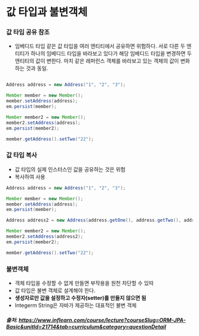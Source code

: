 # 값 타입과 불변객체

### 값 타입 공유 참조
- 임베디드 타입 같은 값 타입을 여러 엔티티에서 공유하면 위험하다.
서로 다른 두 엔티티가 하나의 임베디드 타입을 바라보고 있다가 해당 임베디드 타입을 변경하면 두 엔티티의 값이 변한다.
마치 같은 레퍼런스 객체를 바라보고 있는 객체의 값이 변화하는 것과 동일.

```java

Address address = new Address("1", "2", "3");

Member member = new Member();
member.setAddress(address);
em.persist(member);

Member member2 = new Member();
member2.setAddress(address);
em.persist(member2);

member.getAddress().setTwo("22");
```

### 값 타입 복사
- 값 타입의 실제 인스터스인 값을 공유하는 것은 위험
- 복사하여 사용
```java
Address address = new Address("1", "2", "3");

Member member = new Member();
member.setAddress(address);
em.persist(member);

Address address2 = new Address(address.getOne(), address.getTwo(), address.getThree());

Member member2 = new Member();
member2.setAddress(address2);
em.persist(member2);

member.getAddress().setTwo("22");
```

### 불변객체
- 객체 타입을 수정할 수 없게 만들면 부작용을 원천 차단할 수 있따
- 값 타입은 불변 객체로 설계해야 한다.
- **생성자로만 값을 설정하고 수정자(setter)를 만들지 않으면 됨**
- Integerm String은 자바가 제공하는 대표적인 불변 객체
##### 출처: https://www.inflearn.com/course/lecture?courseSlug=ORM-JPA-Basic&unitId=21714&tab=curriculum&category=questionDetail
